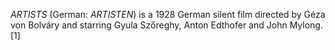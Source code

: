 _ARTISTS_ (German: _ARTISTEN_) is a 1928 German silent film directed by Géza von Bolváry and starring Gyula Szőreghy, Anton Edthofer and John Mylong.[1]
